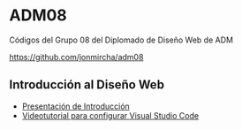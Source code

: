 # ADM08

Códigos del Grupo 08 del Diplomado de Diseño Web de ADM

https://github.com/jonmircha/adm08

## Introducción al Diseño Web

* [Presentación de Introducción](http://jonmircha.github.io/slides-web/)
* [Videotutorial para configurar Visual Studio Code](https://www.youtube.com/watch?v=lHs99G0m754)